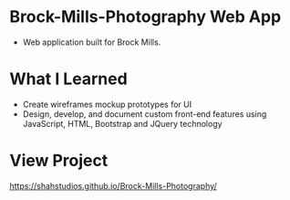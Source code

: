 # Brock-Mills-Photography Web App
* Web application built for Brock Mills.

# What I Learned
* Create wireframes mockup prototypes for UI
* Design, develop, and document custom front-end features using JavaScript, HTML, Bootstrap and JQuery technology

# View Project
https://shahstudios.github.io/Brock-Mills-Photography/
